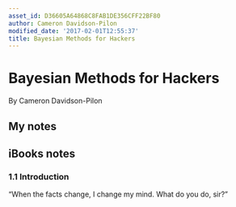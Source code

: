 ```yaml
---
asset_id: D36605A64868C8FAB1DE356CFF22BF80
author: Cameron Davidson-Pilon
modified_date: '2017-02-01T12:55:37'
title: Bayesian Methods for Hackers
---
```


# Bayesian Methods for Hackers

By Cameron Davidson-Pilon

## My notes <a name="my_notes_dont_delete"></a>



## iBooks notes <a name="ibooks_notes_dont_delete"></a>

### 1.1 Introduction

“When the facts change, I change my mind. What do you do, sir?”